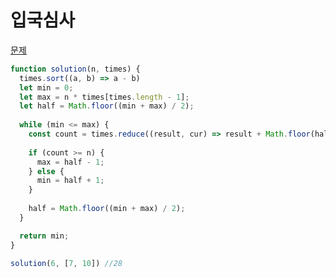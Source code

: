 # 입국심사


[문제](https://programmers.co.kr/learn/courses/30/lessons/43238)


```js
function solution(n, times) {
  times.sort((a, b) => a - b)
  let min = 0;
  let max = n * times[times.length - 1];
  let half = Math.floor((min + max) / 2);
  
  while (min <= max) {
    const count = times.reduce((result, cur) => result + Math.floor(half / cur), 0);
    
    if (count >= n) {
      max = half - 1;
    } else {
      min = half + 1; 
    }
    
    half = Math.floor((min + max) / 2);
  }

  return min;
}

solution(6, [7, 10]) //28
```